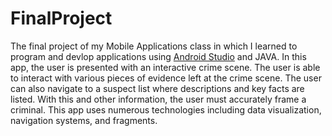 # FinalProject

The final project of my Mobile Applications class in which I learned to program and devlop applications using [Android Studio](https://developer.android.com/) and JAVA. In this app, the user is presented with an interactive crime scene. The user is able to interact with various pieces of evidence left at the crime scene. The user can also navigate to a suspect list where descriptions and key facts are listed. With this and other information, the user must accurately frame a criminal. This app uses numerous technologies including data visualization, navigation systems, and fragments. 
